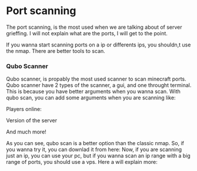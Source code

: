 # Port scanning 

The port scanning, is the most used when we are talking about of server grieffing.
I will not explain what are the ports, I will get to the point.

If you wanna start scanning ports on a ip or differents ips, you shouldn,t use the nmap. There are better tools to scan.
### Qubo Scanner
Qubo scanner, is propably the most used scanner to scan minecraft ports.
Qubo scanner have 2 types of the scanner, a gui, and one throught terminal.
This is because you have better arguments when you wanna scan. With qubo scan, you can add some arguments when you are scanning like:

Players online: 

Version of the server

And much more!

As you can see, qubo scan is a better option than the classic nmap.
So, if you wanna try it, you can downlad it from here: 
Now, if you are scanning just an ip, you can use your pc, but if you wanna scan an ip range with a big range of ports, you should use a vps.
Here a will explain more: 
